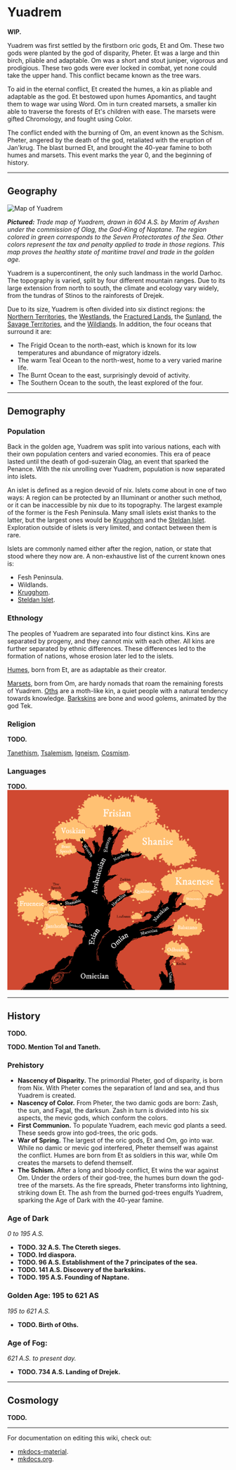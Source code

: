 # Yuadrem
**WIP.**

<!--
TODO LIST:
* Finish this first index page. It's the first thing player see in the wiki!
* Check if I can link to a section in a file -- that would make links so much more useful.
* Check links **regularily**. They break often.
-->

Yuadrem was first settled by the firstborn oric gods, Et<!-- TODO. Link. --> and Om<!-- TODO. Link. -->.
These two gods were planted by the god of disparity, Pheter<!-- TODO. Link. -->.
Et was a large and thin birch, pliable and adaptable.
Om was a short and stout juniper, vigorous and prodigious.
These two gods were ever locked in combat, yet none could take the upper hand.
This conflict became known as the tree wars.

To aid in the eternal conflict, Et created the humes<!-- TODO. Link. -->, a kin as pliable and adaptable as the god.
Et bestowed upon humes Apomantics<!-- TODO. Link. -->, and taught them to wage war using Word.
Om in turn created marsets<!-- TODO. Link. -->, a smaller kin able to traverse the forests of Et's children with ease.
The marsets were gifted Chromology<!-- TODO. Link. -->, and fought using Color.

The conflict ended with the burning of Om, an event known as the Schism<!-- TODO. Link. -->.
Pheter, angered by the death of the god, retaliated with the eruption of Jan'krug<!-- TODO. Link. -->.
The blast burned Et, and brought the 40-year famine to both humes and marsets.
This event marks the year 0, and the beginning of history.
<!-- NOTE. I should add lotsa links here... -->

--------------------------------------------------------------------------------
<!-- GEOGRAPHY ---------------------------------------------------------------->
## Geography
![Map of Yuadrem](img/world_map_v083.png)

***Pictured:***
*Trade map of Yuadrem, drawn in 604 A.S. by Marim of Avshen under the commission of Olag, the God-King of Naptane.*
*The region colored in green corresponds to the Seven Protectorates of the Sea.*
*Other colors represent the tax and penalty applied to trade in those regions.*
*This map proves the healthy state of maritime travel and trade in the golden age.*

Yuadrem is a supercontinent, the only such landmass in the world Darhoc.
The topography is varied, split by four different mountain ranges.
Due to its large extension from north to south, the climate and ecology vary widely, from the tundras of Stinos to the rainforests of Drejek.

Due to its size, Yuadrem is often divided into six distinct regions: the [Northern Territories](world/northern_territories.md), the [Westlands](world/westlands.md), the [Fractured Lands](world/fractured_lands.md), the [Sunland](world/sunland.md), the [Savage Territories](world/savage_territories.md), and the [Wildlands](world/wildlands.md).
In addition, the four oceans that surround it are:

* The Frigid Ocean to the north-east, which is known for its low temperatures and abundance of migratory idzels<!-- TODO. Link. -->.
* The warm Teal Ocean to the north-west, home to a very varied marine life.
* The Burnt Ocean to the east, surprisingly devoid of activity.
* The Southern Ocean to the south, the least explored of the four.

--------------------------------------------------------------------------------
<!-- DEMOGRAPHY --------------------------------------------------------------->
## Demography
### Population
Back in the golden age, Yuadrem was split into various nations, each with their own population centers and varied economies.
This era of peace lasted until the death of god-suzerain Olag<!-- TODO. Link. -->, an event that sparked the Penance<!-- TODO. Link. -->.
With the nix<!-- TODO. Link. --> unrolling over Yuadrem, population is now separated into islets.

An islet is defined as a region devoid of nix.
Islets come about in one of two ways: A region can be protected by an Illuminant<!-- TODO. Link. --> or another such method, or it can be inaccessible by nix due to its topography.
The largest example of the former is the Fesh Peninsula<!-- TODO. Link. -->.
Many small islets exist thanks to the latter, but the largest ones would be [Krugghom](islets/krugghom/index.md) and the [Steldan Islet](islets/steldan_islet/index.md).
Exploration outside of islets is very limited, and contact between them is rare.

Islets are commonly named either after the region, nation, or state that stood where they now are.
A non-exhaustive list of the current known ones is:

* Fesh Peninsula.
* Wildlands.
* [Krugghom](islets/krugghom/index.md).
* [Steldan Islet](islets/steldan_islet/index.md).

<!-- ETHNOLOGY ---------------------------------------------------------------->
### Ethnology
The peoples of Yuadrem are separated into four distinct kins.
Kins are separated by progeny, and they cannot mix with each other.
All kins are further separated by ethnic differences.
These differences led to the formation of nations, whose erosion later led to the islets.

[Humes](kins/hume.md), born from Et, are as adaptable as their creator.
<!-- They became the dominant kin in Yuadrem after the Schism, and remain in this position even after the Penance. -->
[Marsets](kins/marset.md), born from Om, are hardy nomads that roam the remaining forests of Yuadrem.
[Oths](kins/oths.md) are a moth-like kin, a quiet people with a natural tendency towards knowledge.
[Barkskins](kins/barkskin.md) are bone and wood golems, animated by the god Tek<!-- TODO. Link. -->.

<!-- Ets. --------------------------------------------------------------------->
<!-- Before these modern kins existed, two kins ruled Yuadrem: the ets and the oms.
Ets were a tall hume-like kin who, using the art of *Cthai-thas*, molded their own flesh, and created humes and oths.
Due to their individualist nature, ets never had a population over the few thousands.
Most of them died during The Schism, and the few survivors are though to have been lost in The Penance. -->

<!-- Ets were commonly known as the "tall kin", for they usually stood well beyond 3 meters.
When borm their skin was of a bluish white color, their eyes were as black as the abyss, and were hairless.

The species greatly developed their technology, which was biological in nature.
They were free from aging and illness, and each was capable of shaping their own flesh.
This led to a great variety of characteristics in the many members of the kin.

Ets were obsessed with their individuality.
It was common for one to change their own appearance, molding their flesh to reflect their personality and philosophy.
Despite their longevity, it was rare for new ets to be born.
The kin never grew to more than a few thousand members. -->

<!-- Oms. --------------------------------------------------------------------->
<!-- In contrast, not much is known about oms.
They were nomadic in nature, and are though to have lived simple lifestyles.
Most were slaughtered by ets and humes, in the Three Omian Genocides.
Marsets are the only known descendants of oms, but fragments of their culture also remains on barkskins. -->

<!-- RELIGION ----------------------------------------------------------------->
### Religion
**TODO.**
<!-- \DndDropCapLine{R}{eligion is an important part of life}
of the many cultures of Yuadrem.
Some worship specific pantheons of gods, others praise unpersonified concepts, and a selected few worship nature itself.
% In the times before the schism there was a wide belief that the tall kin could answer prayers, but their worship is now forbidden in most of the continent.

% The true existence of these divinities is a widely discussed subject, but their worship is undeniable.
From the nature-worshiping folk of Jenkash to the god-birds of Krudzal, each culture performs a set of rituals in the name of their deities, and some even claim to be able to channel their divine power.
While it might be hard to pinpoint the exact number of religions in Yuadrem, a few are built into the fabric of civilizations, and are easy to tell apart. -->

[Tanethism](religions/tanethism.md), [Tsalemism](religions/tsalemism.md), [Igneism](religions/igneism.md), [Cosmism](religions/cosmism.md).

<!-- \begin{table*}[b]%
    \begin{DndTable}[width=\linewidth, header=The Gods of Yuadrem]{p{2cm}p{0.8cm}p{3cm}p{1.8cm}X}
        \textbf{Name} & \textbf{Tides} & \textbf{Domains} & \textbf{Religion} & \textbf{Symbol} \\
        The Scholar  & B  & Reason, Knowledge     & Igneism   & A many-armed blue oth reading multiple books. \\
        The Zealous  & R  & Passion, Zeal         & Igneism   & A red dratl ird standing over a sand dune. \\
        The Star     & S  & Admiration, Fame      & Igneism   & A naked tall one, sometimes replaced by a shadow or a uman. \\
        The Equalist & I  & Justice, Equity       & Igneism   & An indigo gat holding a spear and a coin. \\
        The Altruist & G  & Empathy, Compassion   & Igneism   & A furtive golden marset carrying a basket full of eggs. \\
        The Sorrow   & -  & Balance, Punishment   & Igneism   & An indistinct cloaked figure holding a bloody heart. \\
        Changing God & -  & Secrecy, Manipulation & Rashiism  & A robed oth with a featureless bronze mask. \\
        Febrid       & B  & Intellect, Wood       & Tanethism & A gat forming a crescent moon with its horns. \\
        The Traveler & BR & Luck, Beer            & Tanethism & An indistinct figure cloaked in light brown robes. \\
        Vugar        & BG & Family, Fertility     & Tanethism & A gat prince dressed in a simple silver toga. \\
        Vahagn       & R  & Mountains, Fire       & Tanethism & A red quies holding a colossal mace. \\
        Genadi       & RI & Bravery, Love         & Tanethism & A grung warrior carrying a sword and a lute. \\
        Sakris       & RS & Fun, Wine             & Tanethism & A uman servant carrying cups and wine. \\
        Matevos      & S  & Glory, Water          & Tanethism & An ice zaloth holding a bident and a shield. \\
        Hanutsh      & SB & Teaching, Books       & Tanethism & A tsanek dressed in scrolls and paper. \\
        Tamaz        & SG & Wealth, Silver        & Tanethism & A gray ird eternally flying towards the sun. \\
        Phusinhe     & I  & The Stars, Metal      & Tanethism & A giant tortle with the visage of stars in its shell. \\
        Nadzim       & IB & Justice, the Sky      & Tanethism & A purple oth holding an abacus and a spyglass. \\
        Gathoz       & IS & Secrecy, Murder       & Tanethism & A kinless being with shifting body and face. \\
        Bagrat       & G  & Farming, Earth        & Tanethism & A gat farmer with tools made of gold. \\
        Havetish     & GI & Leadership, Tyranny   & Tanethism & A barkskin holding a golden and an indigo spear. \\
        Mziva        & GR & Self Sacrifice        & Tanethism & A blonde marset with a flowered back. \\
        Jua\~nansiz  & G  & Day, Sunlight         & Tsalemism & A rainbow-colored heron followed by northern lights. \\
        Dzadsiz      & R  & Night, Darkness       & Tsalemism & A black raven surrounded by never-dispersing mists. \\
        The Observer & -  & Cosmos, the Unknown   & Cosmism   & A titanic three-eyed slug ridden with tentacles and appendages.
    \end{DndTable}
\end{table*} -->

<!-- LANGUAGES ---------------------------------------------------------------->
### Languages
**TODO.**
![Language Tree](img/language_tree_v021.png)
<!-- \begin{table*}[b]%
    \begin{DndTable}[width=\linewidth]{X}
        \centering
        \includegraphics[width=0.99\textwidth]{01yuadrem/img/22languages_map.png}
    \end{DndTable}
\end{table*}

A great variety of languages permeate Yuadrem, both of natural spawn and artificial design.
While it is impossible to identify each tongue and its variations, many efforts have been done over the years to classify the common ones.

Based on lexical and grammatical similarities, languages are separated into four generations, and five distinct families.
The following tables classify these languages, pointing to their script and original speakers. -->

<!-- \begin{DndTable}[width=\linewidth, header=First Generation]{p{2.6cm}p{2.6cm}X}
    \textbf{Language}  & \textbf{Original Speakers} & \textbf{Script} \\
    Jantherlin         & Ets                        & Varies \\
    Babazano           & Marsets                    & - \\
    Knaenese           & Naenks \& Tsaneks          & Knaenese \\
    Outer Tongue       & -                          & Outer Tongue \\
    Mind Speech        & Zaloths                    & -
\end{DndTable}

\begin{DndTable}[width=\linewidth, header=Second Generation]{p{2.6cm}p{2.6cm}X}
    \textbf{Language}  & \textbf{Original Speakers} & \textbf{Script} \\
    Shamabic           & Oths                       & Shamabic \\
    Harualish          & Irds                       & Harualish \\
    Avshenese          & Gats                       & Avshenese \\
    Leafrunes          & Marsets                    & Leafrunes \\
    Shinerunes         & Naenks \& Tsaneks          & Shinerunes \\
    Seedspeech         & Gannagian Tsaneks          & - \\
    Krelho             & Tortles \& Grungs          & Krelho \\
    Odhualen           & Umans                      & Outer Tongue
\end{DndTable}

\begin{DndTable}[width=\linewidth, header=Third Generation]{p{2.6cm}p{3.2cm}X}
    \textbf{Language}  & \textbf{Original Speakers} & \textbf{Script} \\
    Silent Speech      & Oths                       & - \\
    Fruenese           & Sulian Oths                & Fruenese \\
    Zsekian            & Dratl Irds                  & Harualish \\
    Qualinese          & Jenkashian Irds            & Harualish \\
    Shanise            & Northern Irds \& Gats      & Shanise \\
    Frishian           & Jorea \& Dzorvepem         & Avshenese \\
    Voskian            & Voskferm \& Voskgrit       & Avshenese \\
    Thieves' Cant      & Rogues \& Thieves          & Thieves' Cant \\
    Slaadi             & Slaads                     & Krelho \\
    Feelspeech         & Zaloths \& Umans           & -
\end{DndTable}

\begin{DndTable}[width=\linewidth, header=Fourth Generation]{p{2.6cm}p{3.2cm}p{2.2cm}}
    \textbf{Language}  & \textbf{Original Speakers} & \textbf{Script} \\
    True Speech        & Palegna \& Sulia           & - \\
    Jol'naat           & Jenkash                    & - \\
    Beast Speech       & Jorea                      & - \\
    Conscript Tongue   & Cabb Goem-Rlamesh          & - \\
    Traveler's Cant    & Zaloths \& Umans           & Traveler's Cant
\end{DndTable} -->

<!-- % \paragraph{Old Tongue} A very complicated and intricate language spoken by the tall kin, the original settlers of Yuadrem.
% It's spoken form involves various complex articulations and the definition of a word can vary greatly based on the context.
% Additionally, each tall one had their own personal version of the written form, and others would understand it as much as they understood the individual.
% % This makes the reading of the old tongue extremely difficult for the kin that remain in the world, since understanding a particular tall one's scribbles essentially requires understanding their own version of the language.
% % Nowadays, only scholars and archaeologists understand the language, and it is not normally used anywhere.
% \paragraph{Marset Tongue} Every marset is already able to speak this strange, repetitive language.
% The marset tongue only has ten consonants, and ten verbs.
% % The rest of their vocabulary is built up from there, making their language very difficult to speak or understand by kins other than the marsets.
% Marset tongue can be spoken in one of two ways: soundlessly, through lip reading, or screamed as loud as possible, with no middle ground.
% The language cannot be written down.
% \paragraph{Naenk Tongue} Short words and strong consonants define the naenk tongue.
% Lacking lips and teeth, naenks make heavy use of their alveolar ridge and hard palate to produce syllables.
% The written form of the language involves carving lines and holes onto bark or stone.
% \paragraph{Outer Tongue}
% \paragraph{Mind Speech}

% \subsubsection{Second Generation}
% \paragraph{Dust Tongue}
% \paragraph{Ird Tongue}
% \paragraph{Gat Tongue}
% \paragraph{Leafrunes} Very easy to learn, but kept secret by the archer kin.
% A marset will teach this set of runes only to creatures that it deeply trusts, and only if it's strictly necessary.
% Ten leafrunes exist, all of which are used individually and to convey very simple meaning.
% % \textit{colony}, \textit{danger}, \textit{fun place}, \textit{hiding spot}, \textit{observation point}, \textit{predators}, \textit{road}, \textit{sacred place}, \textit{source of food}, and \textit{source of materials}.
% \paragraph{Shinerunes}
% \paragraph{Krelho}
% \paragraph{Nomad Tongue}

% \subsubsection{Third Generation}
% \paragraph{Silent Speech}
% \paragraph{Standard Language}
% \paragraph{Zsek Tongue}
% \paragraph{Qul Tongue}
% \paragraph{North Tongue}
% \paragraph{Beetle Tongue}
% \paragraph{Gilded Tongue}
% \paragraph{Thieves' Cant}
% \paragraph{Slaadi}
% \paragraph{Frost Tongue}
% \paragraph{Bog Tongue}
% \paragraph{Feelspeech}

% \subsubsection{Fourth Generation}
% \paragraph{True Speech}
% \paragraph{Jol'naat}
% \paragraph{Beast Speech}
% \paragraph{Conscript Language}
% \paragraph{Traveler's Cant} -->

<!-- \subsubsection{Language}
The tall kin spoke a very sophisticated language, known as jan-theth rlin, simplified as jantherlin.
This language allowed for a very profound expression of one's emotions and inner state, and is still used in poetry to this date.
For when deeper communication is needed, ets could meld their bodies and share thought, but the practice was only used in special rituals or to express especially complex abstract concepts.

As for written word, it was customary for the tall kin to chisel the stone, commonly carving a great variety of images alongside the text.
While this written language originates from jantherlin, each tall one had its own personal version of it.
Other ets could only comprehend one's writing as much as they understood the writer.
This makes the study of jantherlin extremely difficult to modern archaeologists.
% This makes the reading of the jantherlin extremely difficult for the kin that remain in the world, since understanding a particular tall one's scribbles essentially requires understanding their own version of the language.
 -->

--------------------------------------------------------------------------------
<!-- HISTORY ------------------------------------------------------------------>
## History
**TODO.**

**TODO. Mention Tol and Taneth.**

<!-- PREHISTORY --------------------------------------------------------------->
### Prehistory
* **Nascency of Disparity.**
The primordial Pheter, god of disparity, is born from Nix.
With Pheter comes the separation of land and sea, and thus Yuadrem is created.
* **Nascency of Color.**
From Pheter, the two damic gods are born: Zash, the sun, and Fagal, the darksun.
Zash in turn is divided into his six aspects, the mevic gods, which conform the colors.
* **First Communion.**
To populate Yuadrem, each mevic god plants a seed.
These seeds grow into god-trees, the oric gods.
* **War of Spring.**
The largest of the oric gods, Et and Om, go into war.
While no damic or mevic god interfered, Pheter themself was against the conflict.
Humes are born from Et as soldiers in this war, while Om creates the marsets to defend themself.
* **The Schism.**
After a long and bloody conflict, Et wins the war against Om.
Under the orders of their god-tree, the humes burn down the god-tree of the marsets.
As the fire spreads, Pheter transforms into lightning, striking down Et.
The ash from the burned god-trees engulfs Yuadrem, sparking the Age of Dark with the 40-year famine.

<!-- NOTE. Ededeian genocide ends with the death of king D'khan at the hands of Genadi. -->

<!-- AGE OF DARK -------------------------------------------------------------->
### Age of Dark
*0 to 195 A.S.*

* **TODO. 32 A.S. The Ctereth sieges.**
* **TODO. Ird diaspora.**
* **TODO. 96 A.S. Establishment of the 7 principates of the sea.**
* **TODO. 141 A.S. Discovery of the barkskins.**
* **TODO. 195 A.S. Founding of Naptane.**

<!-- GOLDEN AGE --------------------------------------------------------------->
### Golden Age: 195 to 621 AS
*195 to 621 A.S.*

* **TODO. Birth of Oths.**

<!-- AGE OF FOG --------------------------------------------------------------->
### Age of Fog:
*621 A.S. to present day.*

* **TODO. 734 A.S. Landing of Drejek.**

<!-- NOTE. Present day: 802 A.S. -->

--------------------------------------------------------------------------------
<!-- COSMOLOGY ---------------------------------------------------------------->
## Cosmology
**TODO.**

--------------------------------------------------------------------------------
For documentation on editing this wiki, check out:

* [mkdocs-material](https://squidfunk.github.io/mkdocs-material/creating-your-site/).
* [mkdocs.org](https://www.mkdocs.org).
